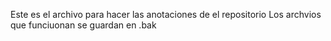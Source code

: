 Este es el archivo para hacer las anotaciones de el repositorio 
Los archvios que funciuonan se guardan en .bak
